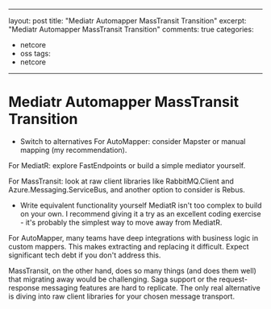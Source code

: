 
---
layout: post
title: "Mediatr Automapper MassTransit Transition"
excerpt: "Mediatr Automapper MassTransit Transition"
comments: true
categories:
  - netcore
  - oss
tags: 
  - netcore
---


# Mediatr Automapper MassTransit Transition

- Switch to alternatives
For AutoMapper: consider Mapster or manual mapping (my recommendation).

For MediatR: explore FastEndpoints or build a simple mediator yourself.

For MassTransit: look at raw client libraries like RabbitMQ.Client and Azure.Messaging.ServiceBus, and another option to consider is Rebus.

- Write equivalent functionality yourself
MediatR isn't too complex to build on your own. I recommend giving it a try as an excellent coding exercise - it's probably the simplest way to move away from MediatR.

For AutoMapper, many teams have deep integrations with business logic in custom mappers. This makes extracting and replacing it difficult. Expect significant tech debt if you don't address this.

MassTransit, on the other hand, does so many things (and does them well) that migrating away would be challenging. Saga support or the request-response messaging features are hard to replicate. The only real alternative is diving into raw client libraries for your chosen message transport.
